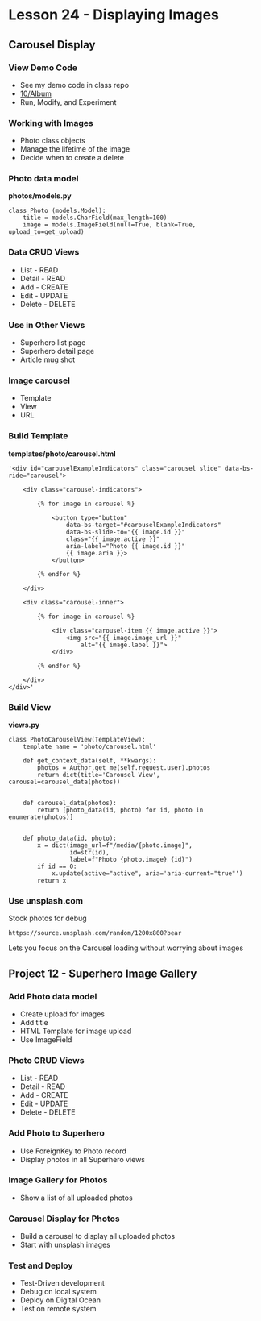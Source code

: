 # Lesson 24 - Displaying Images


## Carousel Display

### View Demo Code
* See my demo code in class repo
* [10/Album](https://github.com/Mark-Seaman/PythonWebApps/tree/main/10/Album)
* Run, Modify, and Experiment


### Working with Images
* Photo class objects
* Manage the lifetime of the image
* Decide when to create a delete


### Photo data model

**photos/models.py**

    class Photo (models.Model):
        title = models.CharField(max_length=100)
        image = models.ImageField(null=True, blank=True, upload_to=get_upload)


### Data CRUD Views
* List - READ
* Detail - READ
* Add - CREATE
* Edit - UPDATE
* Delete - DELETE


### Use in Other Views
* Superhero list page
* Superhero detail page
* Article mug shot


### Image carousel
* Template
* View 
* URL


### Build Template

**templates/photo/carousel.html**

    '<div id="carouselExampleIndicators" class="carousel slide" data-bs-ride="carousel">

        <div class="carousel-indicators">

            {% for image in carousel %}

                <button type="button" 
                    data-bs-target="#carouselExampleIndicators" 
                    data-bs-slide-to="{{ image.id }}"
                    class="{{ image.active }}" 
                    aria-label="Photo {{ image.id }}" 
                    {{ image.aria }}>
                </button>

            {% endfor %}

        </div>

        <div class="carousel-inner">

            {% for image in carousel %}

                <div class="carousel-item {{ image.active }}">
                    <img src="{{ image.image_url }}" 
                        alt="{{ image.label }}">
                </div>

            {% endfor %}

        </div>
    </div>'



### Build View

**views.py**

    class PhotoCarouselView(TemplateView):
        template_name = 'photo/carousel.html'

        def get_context_data(self, **kwargs):
            photos = Author.get_me(self.request.user).photos
            return dict(title='Carousel View', carousel=carousel_data(photos))


        def carousel_data(photos):
            return [photo_data(id, photo) for id, photo in enumerate(photos)]


        def photo_data(id, photo):
            x = dict(image_url=f"/media/{photo.image}", 
                     id=str(id), 
                     label=f"Photo {photo.image} {id}")
            if id == 0:
                x.update(active="active", aria='aria-current="true"')
            return x


### Use unsplash.com

Stock photos for debug

    https://source.unsplash.com/random/1200x800?bear

Lets you focus on the Carousel loading without worrying about images 



## Project 12 - Superhero Image Gallery


### Add Photo data model
* Create upload for images
* Add title
* HTML Template for image upload
* Use ImageField


### Photo CRUD Views
* List - READ
* Detail - READ
* Add - CREATE
* Edit - UPDATE
* Delete - DELETE


### Add Photo to Superhero
* Use ForeignKey to Photo record
* Display photos in all Superhero views


### Image Gallery for Photos
* Show a list of all uploaded photos


### Carousel Display for Photos
* Build a carousel to display all uploaded photos
* Start with unsplash images


### Test and Deploy
* Test-Driven development
* Debug on local system
* Deploy on Digital Ocean
* Test on remote system


